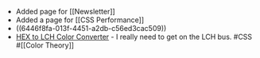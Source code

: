 - Added page for [[Newsletter]]
- Added a page for [[CSS Performance]]
- ((6446f8fa-013f-4451-a2db-c56ed3cac509))
- [HEX to LCH Color Converter](https://atmos.style/color-converter/hex-to-lch) - I really need to get on the LCH bus. #CSS #[[Color Theory]]